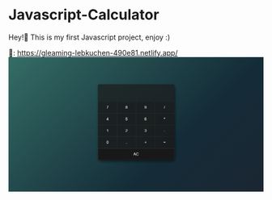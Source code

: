 # Javascript-Calculator

Hey!👋 This is my first Javascript project, enjoy :)

🔗: https://gleaming-lebkuchen-490e81.netlify.app/
![Screenshot](https://github.com/JPereyra7/Javascript-Calculator/blob/main/src/img/calculator.png)
